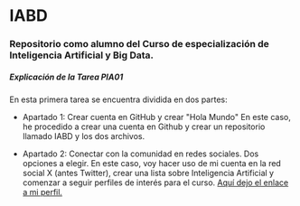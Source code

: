 # IABD
### Repositorio como alumno del Curso de especialización de Inteligencia Artificial y Big Data.

##### **Explicación de la Tarea PIA01**

En esta primera tarea se encuentra dividida en dos partes:

- Apartado 1: Crear cuenta en GitHub y crear "Hola Mundo"
En este caso, he procedido a crear una cuenta en Github y crear un repositorio llamado IABD y los dos archivos.

- Apartado 2: Conectar con la comunidad en redes sociales. Dos opciones a elegir.
En este caso, voy hacer uso de mi cuenta en la red social X (antes Twitter), crear una lista sobre Inteligencia Artificial y comenzar a seguir perfiles de interés para el curso.
[Aquí dejo el enlace a mi perfil.](https://x.com/Vicente_Aguero) 
